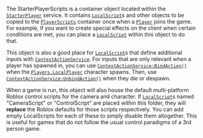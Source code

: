 The StarterPlayerScripts is a container object located within the
[`StarterPlayer`](https://create.roblox.com/docs/reference/engine/classes/StarterPlayer) service. It contains [`LocalScript`](https://create.roblox.com/docs/reference/engine/classes/LocalScript)s and other
objects to be copied to the [`PlayerScripts`](https://create.roblox.com/docs/reference/engine/classes/PlayerScripts) container once when a
[`Player`](https://create.roblox.com/docs/reference/engine/classes/Player) joins the game. For example, if you want to create special
effects on the client when certain conditions are met, you can place a
[`LocalScript`](https://create.roblox.com/docs/reference/engine/classes/LocalScript) within this object to do that.

This object is also a good place for [`LocalScript`](https://create.roblox.com/docs/reference/engine/classes/LocalScript)s that define
additional inputs with [`ContextActionService`](https://create.roblox.com/docs/reference/engine/classes/ContextActionService). For inputs that are only
relevant when a player has spawned in, you can use
[`ContextActionService:BindAction()`](https://create.roblox.com/docs/reference/engine/classes/ContextActionService#BindAction) when the [`Players.LocalPlayer`](https://create.roblox.com/docs/reference/engine/classes/Players#LocalPlayer)
character spawns. Then, use [`ContextActionService:UnbindAction()`](https://create.roblox.com/docs/reference/engine/classes/ContextActionService#UnbindAction) when
they die or despawn.

When a game is run, this object will also house the default multi-platform
Roblox control scripts for the camera and character. If [`LocalScript`](https://create.roblox.com/docs/reference/engine/classes/LocalScript)s
named "CameraScript" or "ControlScript" are placed within this folder, they
will **replace** the Roblox defaults for those scripts respectively. You can
add empty LocalScripts for each of these to simply disable them altogether.
This is useful for games that do not follow the usual control paradigms of a
3rd person game.